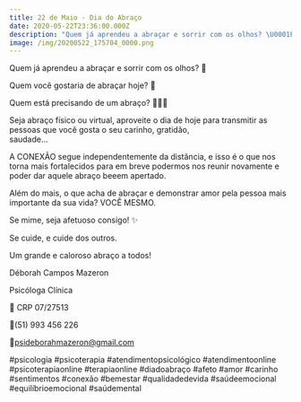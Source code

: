 ```yaml
---
title: 22 de Maio - Dia do Abraço
date: 2020-05-22T23:36:00.000Z
description: "Quem já aprendeu a abraçar e sorrir com os olhos? \U0001F499\n\nQuem você gostaria de abraçar hoje? \U0001F4AD\n\nQuem está precisando de um abraço? "
image: /img/20200522_175704_0000.png
---
```

Quem já aprendeu a abraçar e sorrir com os olhos? 💙

Quem você gostaria de abraçar hoje? 💭

Quem está precisando de um abraço? 🙋🏽‍♂️⠀⠀⠀⠀⠀⠀⠀⠀⠀⠀⠀⠀⠀⠀⠀⠀⠀⠀

Seja abraço físico ou virtual, aproveite o dia de hoje para transmitir as pessoas que você gosta o seu carinho, gratidão, saudade...⠀⠀⠀⠀⠀⠀⠀⠀⠀⠀⠀⠀⠀⠀⠀⠀⠀⠀⠀⠀⠀⠀

A CONEXÃO segue independentemente da distância, e isso é o que nos torna mais fortalecidos para em breve podermos nos reunir novamente e poder dar aquele abraço beeem apertado.

Além do mais, o que acha de abraçar e demonstrar amor pela pessoa mais importante da sua vida? VOCÊ MESMO.

Se mime, seja afetuoso consigo! ✨

Se cuide, e cuide dos outros.⠀⠀⠀⠀⠀⠀⠀⠀⠀⠀⠀⠀⠀⠀⠀⠀⠀⠀⠀⠀⠀⠀⠀⠀

Um grande e caloroso abraço a todos!

Déborah Campos Mazeron

Psicóloga Clínica

💬 CRP 07/27513

📱(51) 993 456 226

📧psideborahmazeron@gmail.com⠀⠀⠀⠀⠀⠀⠀⠀⠀⠀⠀⠀⠀⠀⠀⠀⠀⠀⠀⠀⠀⠀⠀⠀⠀⠀

\#psicologia #psicoterapia #atendimentopsicológico #atendimentoonline #psicoterapiaonline #terapiaonline #diadoabraço #afeto #amor #carinho #sentimentos #conexão #bemestar #qualidadedevida #saúdeemocional #equilíbrioemocional #saúdemental
